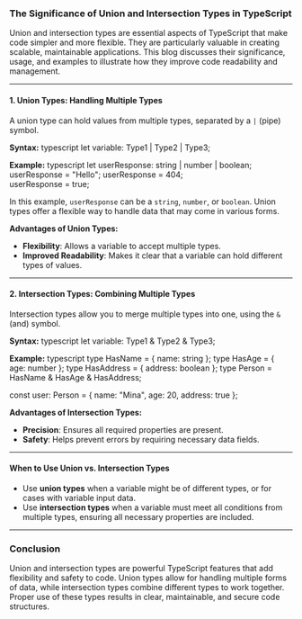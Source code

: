 ### The Significance of Union and Intersection Types in TypeScript

Union and intersection types are essential aspects of TypeScript that make code simpler and more flexible. They are particularly valuable in creating scalable, maintainable applications. This blog discusses their significance, usage, and examples to illustrate how they improve code readability and management.

---

#### 1. **Union Types: Handling Multiple Types**

A union type can hold values from multiple types, separated by a `|` (pipe) symbol.

**Syntax:**
    typescript
let variable: Type1 | Type2 | Type3;


**Example:**
   typescript
let userResponse: string | number | boolean;
userResponse = "Hello"; 
userResponse = 404;    
userResponse = true;


In this example, `userResponse` can be a `string`, `number`, or `boolean`. Union types offer a flexible way to handle data that may come in various forms.

**Advantages of Union Types:**
- **Flexibility**: Allows a variable to accept multiple types.
- **Improved Readability**: Makes it clear that a variable can hold different types of values.

---

#### 2. **Intersection Types: Combining Multiple Types**

Intersection types allow you to merge multiple types into one, using the `&` (and) symbol.

**Syntax:**
typescript
let variable: Type1 & Type2 & Type3;


**Example:**
typescript
type HasName = { name: string };
type HasAge = { age: number };
type HasAddress = { address: boolean };
type Person = HasName & HasAge & HasAddress;

const user: Person = { name: "Mina", age: 20, address: true };


**Advantages of Intersection Types:**
- **Precision**: Ensures all required properties are present.
- **Safety**: Helps prevent errors by requiring necessary data fields.

---

#### **When to Use Union vs. Intersection Types**

- Use **union types** when a variable might be of different types, or for cases with variable input data.
- Use **intersection types** when a variable must meet all conditions from multiple types, ensuring all necessary properties are included.

---

### Conclusion

Union and intersection types are powerful TypeScript features that add flexibility and safety to code. Union types allow for handling multiple forms of data, while intersection types combine different types to work together. Proper use of these types results in clear, maintainable, and secure code structures.